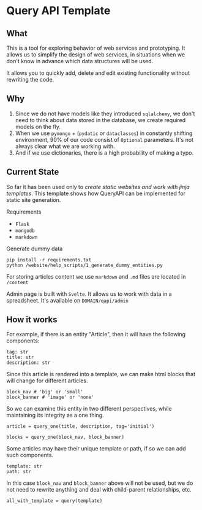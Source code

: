 # Query API Template

## What
This is a tool for exploring behavior of web services and prototyping.
It allows us to simplify the design of web services, in situations when we don't know in advance which data structures will be used.

It allows you to quickly add, delete and edit existing functionality without rewriting the code.

## Why

1. Since we do not have models like they introduced `sqlalchemy`, we don't need to think about data stored in the database, we create required models on the fly.
2. When we use `pymongo` + (`pydatic` or `dataclasses`) in constantly shifting environment, 90% of our code consist of `Optional` parameters. It's not always clear what we are working with. 
3. And if we use dictionaries, there is a high probability of making a typo.

## Current State

So far it has been used only to *create static websites and work with jinja templates*.
This template shows how QueryAPI can be implemented for static site generation.

Requirements
- `Flask`
- `mongodb`
- `markdown`

Generate dummy data
```commandline
pip install -r requirements.txt
python /website/help_scripts/1_generate_dummy_entities.py
```

For storing articles content we use `markdown` and `.md` files are located in `/content`

Admin page is built with `Svelte`. It allows us to work with data in a spreadsheet. It's available on `DOMAIN/qapi/admin`

## How it works

For example, if there is an entity "Article", then it will have the following components:
```
tag: str
title: str
description: str
```

Since this article is rendered into a template, we can make html blocks that will change for different articles.
```
block_nav # 'big' or 'small'
block_banner # 'image' or 'none'
```

So we can examine this entity in two different perspectives, while maintaining its integrity as a one thing.
```
article = query_one(title, description, tag='initial')

blocks = query_one(block_nav, block_banner)
```

Some articles may have their unique template or path, if so we can add such components.
```
template: str
path: str
```

In this case `block_nav` and `block_banner` above will not be used, but we do not need to rewrite anything and deal with child-parent relationships, etc.
```
all_with_template = query(template)
```
